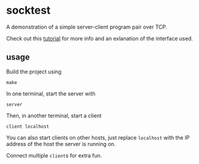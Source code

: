 socktest
========

A demonstration of a simple server-client program pair over TCP.

Check out this [tutorial](http://www.rainydayz.org/beej/bgnet/index.html) for more info and an exlanation of the interface used.

usage
-----

Build the project using

````
make
````

In one terminal, start the server with

````
server
````

Then, in another terminal, start a client

````
client localhost
````

You can also start clients on other hosts, just replace `localhost` with the IP address of the host the server is running on.

Connect multiple `client`s for extra fun.
